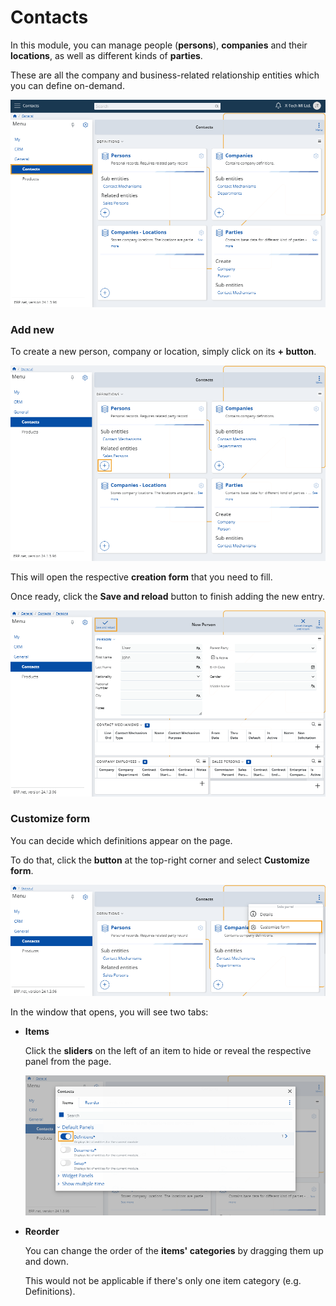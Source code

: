 # Contacts

In this module, you can manage people (**persons**), **companies** and their **locations**, as well as different kinds of **parties**.

These are all the company and business-related relationship entities which you can define on-demand.

![Express](pictures/Contacts_view.png)

### Add new

To create a new person, company or location, simply click on its **+ button**. 

![Express](pictures/Contacts_create.png)

This will open the respective **creation form** that you need to fill.

Once ready, click the **Save and reload** button to finish adding the new entry.

![Express](pictures/Contacts_Save.png)

### Customize form

You can decide which definitions appear on the page.

To do that, click the **button** at the top-right corner and select **Customize form**.

![Express](pictures/Contacts_Customize_view.png)

In the window that opens, you will see two tabs:

* **Items**

  Click the **sliders** on the left of an item to hide or reveal the respective panel from the page.

  ![Express](pictures/Contacts_Items.png)

* **Reorder**

  You can change the order of the **items' categories** by dragging them up and down.

  This would not be applicable if there's only one item category (e.g. Definitions).
